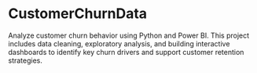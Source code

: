 # CustomerChurnData
Analyze customer churn behavior using Python and Power BI. This project includes data cleaning, exploratory analysis, and building interactive dashboards to identify key churn drivers and support customer retention strategies.
